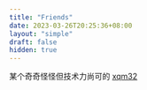 ```yaml
---
title: "Friends"
date: 2023-03-26T20:25:36+08:00
layout: "simple"
draft: false
hidden: true
---
```


某个奇奇怪怪但技术力尚可的 [xqm32](https://xqm32.github.io/)
